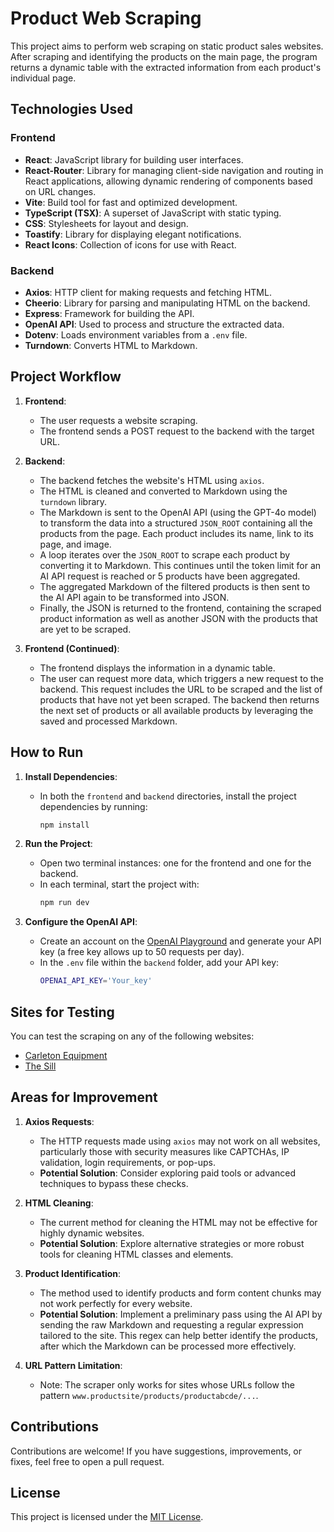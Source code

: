 # Product Web Scraping

This project aims to perform web scraping on static product sales websites. After scraping and identifying the products on the main page, the program returns a dynamic table with the extracted information from each product's individual page.

## Technologies Used

### Frontend

- **React**: JavaScript library for building user interfaces.
- **React-Router**: Library for managing client-side navigation and routing in React applications, allowing dynamic rendering of components based on URL changes.
- **Vite**: Build tool for fast and optimized development.
- **TypeScript (TSX)**: A superset of JavaScript with static typing.
- **CSS**: Stylesheets for layout and design.
- **Toastify**: Library for displaying elegant notifications.
- **React Icons**: Collection of icons for use with React.

### Backend

- **Axios**: HTTP client for making requests and fetching HTML.
- **Cheerio**: Library for parsing and manipulating HTML on the backend.
- **Express**: Framework for building the API.
- **OpenAI API**: Used to process and structure the extracted data.
- **Dotenv**: Loads environment variables from a `.env` file.
- **Turndown**: Converts HTML to Markdown.

## Project Workflow

1. **Frontend**:

   - The user requests a website scraping.
   - The frontend sends a POST request to the backend with the target URL.

2. **Backend**:

   - The backend fetches the website's HTML using `axios`.
   - The HTML is cleaned and converted to Markdown using the `turndown` library.
   - The Markdown is sent to the OpenAI API (using the GPT-4o model) to transform the data into a structured `JSON_ROOT` containing all the products from the page. Each product includes its name, link to its page, and image.
   - A loop iterates over the `JSON_ROOT` to scrape each product by converting it to Markdown. This continues until the token limit for an AI API request is reached or 5 products have been aggregated.
   - The aggregated Markdown of the filtered products is then sent to the AI API again to be transformed into JSON.
   - Finally, the JSON is returned to the frontend, containing the scraped product information as well as another JSON with the products that are yet to be scraped.

3. **Frontend (Continued)**:
   - The frontend displays the information in a dynamic table.
   - The user can request more data, which triggers a new request to the backend. This request includes the URL to be scraped and the list of products that have not yet been scraped. The backend then returns the next set of products or all available products by leveraging the saved and processed Markdown.

## How to Run

1. **Install Dependencies**:

   - In both the `frontend` and `backend` directories, install the project dependencies by running:
     ```bash
     npm install
     ```

2. **Run the Project**:

   - Open two terminal instances: one for the frontend and one for the backend.
   - In each terminal, start the project with:
     ```bash
     npm run dev
     ```

3. **Configure the OpenAI API**:
   - Create an account on the [OpenAI Playground](https://github.com/marketplace/models/azure-openai/gpt-4o/playground) and generate your API key (a free key allows up to 50 requests per day).
   - In the `.env` file within the `backend` folder, add your API key:
     ```bash
     OPENAI_API_KEY='Your_key'
     ```

## Sites for Testing

You can test the scraping on any of the following websites:

- [Carleton Equipment](https://carletonequipment.com/collections/used-equipment)
- [The Sill](https://www.thesill.com/)

## Areas for Improvement

1. **Axios Requests**:

   - The HTTP requests made using `axios` may not work on all websites, particularly those with security measures like CAPTCHAs, IP validation, login requirements, or pop-ups.
   - **Potential Solution**: Consider exploring paid tools or advanced techniques to bypass these checks.

2. **HTML Cleaning**:

   - The current method for cleaning the HTML may not be effective for highly dynamic websites.
   - **Potential Solution**: Explore alternative strategies or more robust tools for cleaning HTML classes and elements.

3. **Product Identification**:

   - The method used to identify products and form content chunks may not work perfectly for every website.
   - **Potential Solution**: Implement a preliminary pass using the AI API by sending the raw Markdown and requesting a regular expression tailored to the site. This regex can help better identify the products, after which the Markdown can be processed more effectively.

4. **URL Pattern Limitation**:
   - Note: The scraper only works for sites whose URLs follow the pattern `www.productsite/products/productabcde/...`.

## Contributions

Contributions are welcome! If you have suggestions, improvements, or fixes, feel free to open a pull request.

## License

This project is licensed under the [MIT License](LICENSE).
